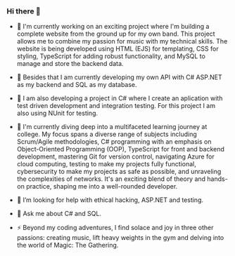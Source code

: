 ### Hi there 👋

- 🔭 I'm currently working on an exciting project where I'm building a complete website from the ground up for my own band. This project allows me to combine my passion for music with my technical skills. The website is being developed using HTML (EJS) for templating, CSS for styling, TypeScript for adding robust functionality, and MySQL to manage and store the backend data.
  
- 🔭 Besides that I am currently developing my own API with C# ASP.NET as my backend and SQL as my database.
  
- 🔭 I am also developing a project in C# where I create an aplication with test driven development and integration testing. For this project I am also using NUnit for testing.

- 🌱 I'm currently diving deep into a multifaceted learning journey at college. My focus spans a diverse range of subjects including Scrum/Agile methodologies, C# programming with an emphasis on Object-Oriented Programming (OOP), TypeScript for front and backend development, mastering Git for version control, navigating Azure for cloud computing, testing to make my projects fully functional, cybersecurity to make my projects as safe as possible, and unraveling the complexities of networks. It's an exciting blend of theory and hands-on practice, shaping me into a well-rounded developer.
  
- 🤔 I’m looking for help with ethical hacking, ASP.NET and testing.

- 💬 Ask me about C# and SQL.

- ⚡ Beyond my coding adventures, I find solace and joy in three other passions: creating music, lift heavy weights in the gym and delving into the world of Magic: The Gathering.
<!--
**ExanFabry/ExanFabry** is a ✨ _special_ ✨ repository because its `README.md` (this file) appears on your GitHub profile.

Here are some ideas to get you started:

- 🔭 I’m currently working on ...
- 🌱 I’m currently learning ...
- 👯 I’m looking to collaborate on ...
- 🤔 I’m looking for help with ...
- 💬 Ask me about ...
- 📫 How to reach me: ...
- 😄 Pronouns: ...
- ⚡ Fun fact: ...
-->

